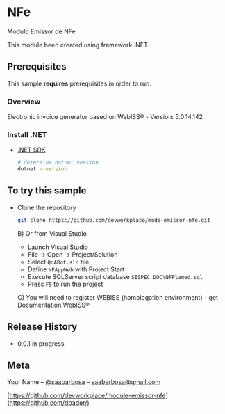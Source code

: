 # NFe
Módulo Emissor de NFe

This module been created using framework .NET.

## Prerequisites

This sample **requires** prerequisites in order to run.

### Overview

Electronic invoice generator based on WebISS® - Version: 5.0.14.142

### Install .NET

- [.NET SDK](https://dotnet.microsoft.com/download)

  ```bash
  # determine dotnet version
  dotnet --version
  ```

## To try this sample

- Clone the repository

    ```bash
    git clone https://github.com/devworkplace/mode-emissor-nfe.git
    ```
  B) Or from Visual Studio

  - Launch Visual Studio
  - File -> Open -> Project/Solution
  - Select `QnABot.sln` file
  - Define `NFAppWeb` with Project Start
  - Execute SQLServer script database `SISPEC_DOC\NFPlamed.sql`
  - Press `F5` to run the project
  
  C) You will need to register WEBISS (homologation environment) - get Documentation WebISS® 

## Release History

* 0.0.1 in progress

## Meta

Your Name – [@saabarbosa](https://twitter.com/dbader_org) – saabarbosa@gmail.com

[https://github.com/devworkplace/module-emissor-nfe](https://github.com/dbader/)
